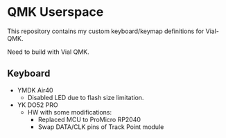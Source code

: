 # QMK Userspace

This repository contains my custom keyboard/keymap definitions for Vial-QMK.

Need to build with Vial QMK.

## Keyboard

 * YMDK Air40
   - Disabled LED due to flash size limitation.
 * YK DO52 PRO
   - HW with some modifications:
     - Replaced MCU to ProMicro RP2040
     - Swap DATA/CLK pins of Track Point module
